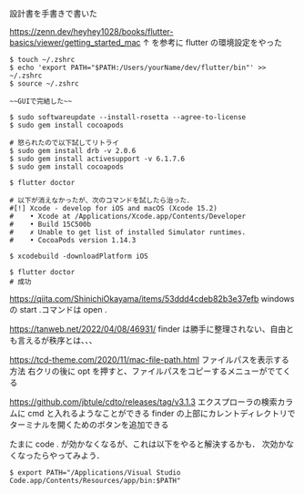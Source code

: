 設計書を手書きで書いた

https://zenn.dev/heyhey1028/books/flutter-basics/viewer/getting_started_mac
↑ を参考に flutter の環境設定をやった

```
$ touch ~/.zshrc
$ echo 'export PATH="$PATH:/Users/yourName/dev/flutter/bin"' >> ~/.zshrc
$ source ~/.zshrc

~~GUIで完結した~~

$ sudo softwareupdate --install-rosetta --agree-to-license
$ sudo gem install cocoapods

# 怒られたので以下試してリトライ
$ sudo gem install drb -v 2.0.6
$ sudo gem install activesupport -v 6.1.7.6
$ sudo gem install cocoapods

$ flutter doctor

# 以下が消えなかったが、次のコマンドを試したら治った．
#[!] Xcode - develop for iOS and macOS (Xcode 15.2)
#    • Xcode at /Applications/Xcode.app/Contents/Developer
#    • Build 15C500b
#    ✗ Unable to get list of installed Simulator runtimes.
#    • CocoaPods version 1.14.3

$ xcodebuild -downloadPlatform iOS

$ flutter doctor
# 成功
```

https://qiita.com/ShinichiOkayama/items/53ddd4cdeb82b3e37efb
windows の start .コマンドは open .

https://tanweb.net/2022/04/08/46931/
finder は勝手に整理されない、自由とも言えるが秩序とは、、、

https://tcd-theme.com/2020/11/mac-file-path.html
ファイルパスを表示する方法
右クリの後に opt を押すと、ファイルパスをコピーするメニューがでてくる

https://github.com/jbtule/cdto/releases/tag/v3.1.3
エクスプローラの検索カラムに cmd と入れるようなことができる
finder の上部にカレントディレクトリでターミナルを開くためのボタンを追加できる

たまに code . が効かなくなるが、これは以下をやると解決するかも．
次効かなくなったらやってみよう．

```
$ export PATH="/Applications/Visual Studio Code.app/Contents/Resources/app/bin:$PATH"
```
